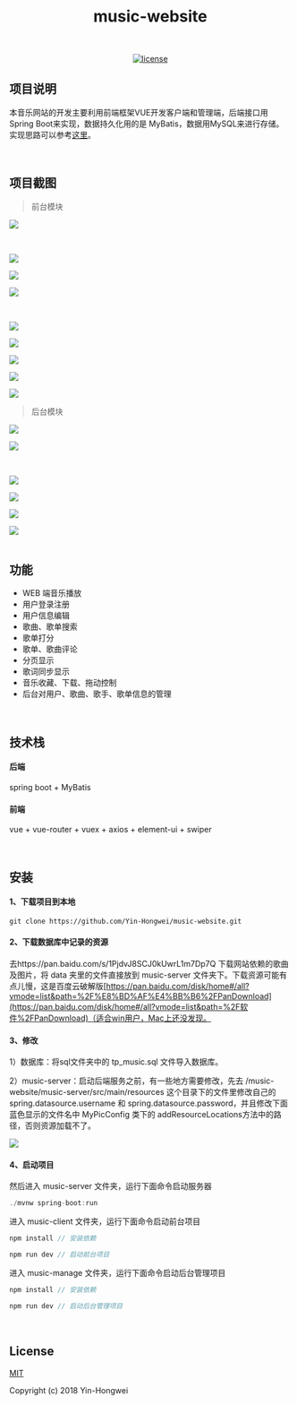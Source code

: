 <h1 align="center">music-website</h1>
<br/>

<p align="center">
  <a href=""><img alt="license" src="https://img.shields.io/github/license/mashape/apistatus.svg?style=flat"></a>
</p>

## 项目说明

本音乐网站的开发主要利用前端框架VUE开发客户端和管理端，后端接口用Spring Boot来实现，数据持久化用的是 MyBatis，数据用MySQL来进行存储。实现思路可以参考[这里](https://yin-hongwei.github.io/2019/03/04/music/)。

<br/>

## 项目截图

> 前台模块

![](https://tva1.sinaimg.cn/large/006tNbRwly1g9hkbfdtbej31c00u0jyu.jpg)

<br/>

<img src="https://tva1.sinaimg.cn/large/006y8mN6ly1g9e97bwxifj31c00u0npe.jpg"/><br/>

<img src="https://tva1.sinaimg.cn/large/006y8mN6ly1g9e98u647cj31c00u0x6q.jpg"/><br/>

![](https://tva1.sinaimg.cn/large/006tNbRwly1g9hl4b9jjdj31c00u0nmn.jpg)

<br/>

<img src="https://tva1.sinaimg.cn/large/006y8mN6ly1g9e9a6ji44j31c00u01ky.jpg"/><br/>

<img src="https://tva1.sinaimg.cn/large/006y8mN6ly1g9e9aqzofkj31c00u0aq5.jpg"/><br/>

<img src="https://tva1.sinaimg.cn/large/006y8mN6ly1g9e9clwspxj31c00u01kx.jpg"/><br/>

<img src="https://tva1.sinaimg.cn/large/006y8mN6ly1g9e9cy5qpmj31c00u0qdr.jpg"/><br/>

<img src="https://tva1.sinaimg.cn/large/006y8mN6ly1g9e9d8b2ukj31c00u0dof.jpg"/><br/>

> 后台模块

<img src="https://tva1.sinaimg.cn/large/006tNbRwly1g9hhhu4n7tj31c00u04qq.jpg"/><br/>

![](https://tva1.sinaimg.cn/large/006tNbRwly1g9hiab0gatj31c00u0456.jpg)

<br/>

<img src="https://tva1.sinaimg.cn/large/006tNbRwly1g9hhie8ntnj31c00u0qk9.jpg"/><br/>

<img src="https://tva1.sinaimg.cn/large/006y8mN6ly1g9e9m96eobj31c00u0h1y.jpg"/><br/>

<img src="https://tva1.sinaimg.cn/large/006tNbRwly1g9hhiv3dz9j31c00u0e3x.jpg"/><br/>

<img src="https://tva1.sinaimg.cn/large/006tNbRwly1g9hhk6quf3j31c00u0av3.jpg"/><br/><br/>

## 功能

- WEB 端音乐播放
- 用户登录注册
- 用户信息编辑
- 歌曲、歌单搜索
- 歌单打分
- 歌单、歌曲评论
- 分页显示
- 歌词同步显示
- 音乐收藏、下载、拖动控制
- 后台对用户、歌曲、歌手、歌单信息的管理

<br/>

## 技术栈

#### 后端

spring boot + MyBatis

#### 前端

vue + vue-router + vuex + axios +  element-ui + swiper

<br/>

## 安装

#### 1、下载项目到本地

```
git clone https://github.com/Yin-Hongwei/music-website.git
```

#### 2、下载数据库中记录的资源

去https://pan.baidu.com/s/1PjdvJ8SCJ0kUwrL1m7Dp7Q 下载网站依赖的歌曲及图片，将 data 夹里的文件直接放到 music-server 文件夹下。下载资源可能有点儿慢，这是百度云破解版[https://pan.baidu.com/disk/home#/all?vmode=list&path=%2F%E8%BD%AF%E4%BB%B6%2FPanDownload](https://pan.baidu.com/disk/home#/all?vmode=list&path=%2F软件%2FPanDownload)（适合win用户，Mac上还没发现。

#### 3、修改
1）数据库：将sql文件夹中的 tp_music.sql 文件导入数据库。

2）music-server：启动后端服务之前，有一些地方需要修改，先去 /music-website/music-server/src/main/resources 这个目录下的文件里修改自己的 spring.datasource.username 和 spring.datasource.password，并且修改下面蓝色显示的文件名中 MyPicConfig 类下的 addResourceLocations方法中的路径，否则资源加载不了。

<img src="https://tva1.sinaimg.cn/large/006y8mN6ly1g9e9l2f210j31ya0c643k.jpg"/>

#### 4、启动项目

然后进入 music-server 文件夹，运行下面命令启动服务器

```js
./mvnw spring-boot:run
```

进入 music-client 文件夹，运行下面命令启动前台项目

```js
npm install // 安装依赖

npm run dev // 启动前台项目
```

进入 music-manage 文件夹，运行下面命令启动后台管理项目

```js
npm install // 安装依赖

npm run dev // 启动后台管理项目
```

<br/>

## License

[MIT](http://opensource.org/licenses/MIT)

Copyright (c) 2018 Yin-Hongwei
